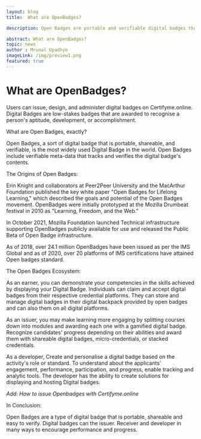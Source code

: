 ```yaml
---
layout: blog
title:  What are OpenBadges?

description: Open Badges are portable and verifiable digital badges that recognize achievements and skills, benefiting earners, issuers, and developers.

abstract: What are OpenBadges? 
topic: news
author : Mrunal Upadhye
imageLink: /img/preview1.png
featured: true
---
```


# What are OpenBadges?
Users can issue, design, and administer digital badges on Certifyme.online. Digital Badges are low-stakes badges that are awarded to recognise a person's aptitude, development, or accomplishment.

What are Open Badges, exactly?

Open Badges, a sort of digital badge that is portable, shareable, and verifiable, is the most widely used Digital Badge in the world. Open Badges include verifiable meta-data that tracks and verifies the digital badge's contents.

The Origins of Open Badges:

Erin Knight and collaborators at Peer2Peer University and the MacArthur Foundation published the key white paper "Open Badges for Lifelong Learning," which described the goals and potential of the Open Badges movement. OpenBadges were initially prototyped at the Mozilla Drumbeat festival in 2010 as "Learning, Freedom, and the Web."

In October 2021, Mozilla Foundation launched Technical infrastructure supporting OpenBadges publicly available for use and released the Public Beta of Open Badge infrastructure.

As of 2018, over 24.1 million OpenBadges have been issued as per the IMS Global and as of 2020, over 20 platforms of IMS certifications have attained Open badges standard.

The Open Badges Ecosystem:

As an earner, you can demonstrate your competencies in the skills achieved by displaying your Digital Badge. Individuals can claim and accept digital badges from their respective credential platforms. They can store and manage digital badges in their digital backpack provided by open badges and can also them on all digital platforms.

As an issuer, you may make learning more engaging by splitting courses down into modules and awarding each one with a gamified digital badge. Recognize candidates' progress depending on their abilities and award them with shareable digital badges, micro-credentials, or stacked credentials.

As a developer, Create and personalise a digital badge based on the activity's role or standard. To understand about the applicants' engagement, performance, participation, and progress, enable tracking and analytic tools. The developer has the ability to create solutions for displaying and hosting Digital badges.

*Add: How to issue Openbadges with Certifyme.online*

In Conclusion:

Open Badges are a type of digital badge that is portable, shareable and easy to verify. Digital badges can the issuer. Receiver and developer in many ways to encourage performance and progress.






